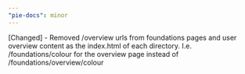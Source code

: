 ```yaml
---
"pie-docs": minor
---
```


[Changed] - Removed /overview urls from foundations pages and user overview content as the index.html of each directory. I.e. /foundations/colour for the overview page instead of /foundations/overview/colour
